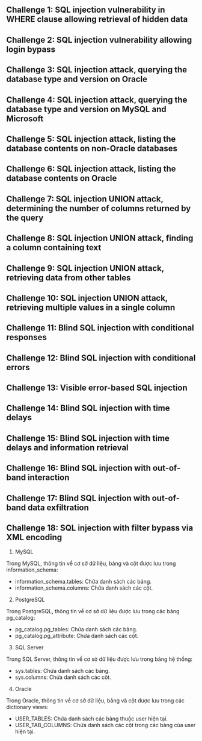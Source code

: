 ## Challenge 1: SQL injection vulnerability in WHERE clause allowing retrieval of hidden data
## Challenge 2: SQL injection vulnerability allowing login bypass
## Challenge 3: SQL injection attack, querying the database type and version on Oracle
## Challenge 4: SQL injection attack, querying the database type and version on MySQL and Microsoft
## Challenge 5: SQL injection attack, listing the database contents on non-Oracle databases
## Challenge 6: SQL injection attack, listing the database contents on Oracle
## Challenge 7: SQL injection UNION attack, determining the number of columns returned by the query
## Challenge 8: SQL injection UNION attack, finding a column containing text
## Challenge 9: SQL injection UNION attack, retrieving data from other tables
## Challenge 10: SQL injection UNION attack, retrieving multiple values in a single column
## Challenge 11: Blind SQL injection with conditional responses
## Challenge 12: Blind SQL injection with conditional errors
## Challenge 13: Visible error-based SQL injection
## Challenge 14: Blind SQL injection with time delays
## Challenge 15: Blind SQL injection with time delays and information retrieval
## Challenge 16: Blind SQL injection with out-of-band interaction
## Challenge 17: Blind SQL injection with out-of-band data exfiltration
## Challenge 18: SQL injection with filter bypass via XML encoding

1. MySQL

Trong MySQL, thông tin về cơ sở dữ liệu, bảng và cột được lưu trong information_schema:

+ information_schema.tables: Chứa danh sách các bảng.
+ information_schema.columns: Chứa danh sách các cột.

2. PostgreSQL

Trong PostgreSQL, thông tin về cơ sở dữ liệu được lưu trong các bảng pg_catalog:

+ pg_catalog.pg_tables: Chứa danh sách các bảng.
+ pg_catalog.pg_attribute: Chứa danh sách các cột.

3. SQL Server

Trong SQL Server, thông tin về cơ sở dữ liệu được lưu trong bảng hệ thống:

+ sys.tables: Chứa danh sách các bảng.
+ sys.columns: Chứa danh sách các cột.

4. Oracle

Trong Oracle, thông tin về cơ sở dữ liệu, bảng và cột được lưu trong các dictionary views:

+ USER_TABLES: Chứa danh sách các bảng thuộc user hiện tại.
+ USER_TAB_COLUMNS: Chứa danh sách các cột trong các bảng của user hiện tại.
